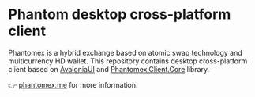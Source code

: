 # Phantom desktop cross-platform client

Phantomex is a hybrid exchange based on atomic swap technology and multicurrency HD wallet.
This repository contains desktop cross-platform client based on [AvaloniaUI](https://github.com/AvaloniaUI/Avalonia) and [Phantomex.Client.Core](https://github.com/atomex-me/phantom.client.core) library.

👉 [phantomex.me](https://phantom.me) for more information.